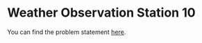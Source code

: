 # Weather Observation Station 10

You can find the problem statement [here](https://www.hackerrank.com/challenges/weather-observation-station-10/problem).
